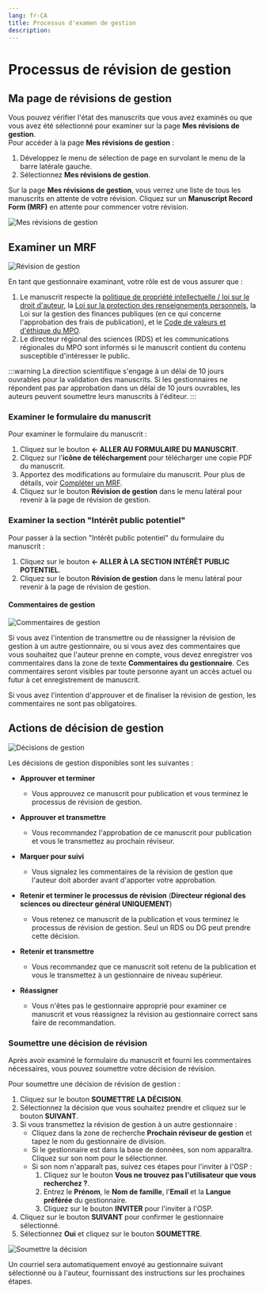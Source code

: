 ```yaml
---
lang: fr-CA
title: Processus d'examen de gestion
description:
---
```


# Processus de révision de gestion

## Ma page de révisions de gestion

Vous pouvez vérifier l'état des manuscrits que vous avez examinés ou que vous avez été sélectionné pour examiner sur la page **Mes révisions de gestion**.  
Pour accéder à la page **Mes révisions de gestion** :

1. Développez le menu de sélection de page en survolant le menu de la barre latérale gauche.
2. Sélectionnez **Mes révisions de gestion**.

Sur la page **Mes révisions de gestion**, vous verrez une liste de tous les manuscrits en attente de votre révision. Cliquez sur un **Manuscript Record Form (MRF)** en attente pour commencer votre révision.

![Mes révisions de gestion](/images/third-party/my_management_reviews_fr.png)

## Examiner un MRF

![Révision de gestion](/images/third-party/management_review_fr.png)

En tant que gestionnaire examinant, votre rôle est de vous assurer que :

1. Le manuscrit respecte la [politique de propriété intellectuelle / loi sur le droit d'auteur](https://www.dfo-mpo.gc.ca/terms-avis/copyright-droits-eng.htm), la [Loi sur la protection des renseignements personnels](https://www.priv.gc.ca/en/privacy-topics/privacy-laws-in-canada/the-privacy-act/pa_brief/), la Loi sur la gestion des finances publiques (en ce qui concerne l'approbation des frais de publication), et le [Code de valeurs et d'éthique du MPO](https://www.dfo-mpo.gc.ca/reports-rapports/vicr-virc/vicr-virc2012-eng.htm).
2. Le directeur régional des sciences (RDS) et les communications régionales du MPO sont informés si le manuscrit contient du contenu susceptible d'intéresser le public.

:::warning
La direction scientifique s'engage à un délai de 10 jours ouvrables pour la validation des manuscrits. Si les gestionnaires ne répondent pas par approbation dans un délai de 10 jours ouvrables, les auteurs peuvent soumettre leurs manuscrits à l'éditeur.
:::

### Examiner le formulaire du manuscrit

Pour examiner le formulaire du manuscrit :

1. Cliquez sur le bouton **<- ALLER AU FORMULAIRE DU MANUSCRIT**.
2. Cliquez sur l'**icône de téléchargement** pour télécharger une copie PDF du manuscrit.
3. Apportez des modifications au formulaire du manuscrit. Pour plus de détails, voir [Compléter un MRF](/fr/third-party/manuscript-record-form.md).
4. Cliquez sur le bouton **Révision de gestion** dans le menu latéral pour revenir à la page de révision de gestion.

### Examiner la section "Intérêt public potentiel"

Pour passer à la section "Intérêt public potentiel" du formulaire du manuscrit :

1. Cliquez sur le bouton **<- ALLER À LA SECTION INTÉRÊT PUBLIC POTENTIEL**.
2. Cliquez sur le bouton **Révision de gestion** dans le menu latéral pour revenir à la page de révision de gestion.

#### Commentaires de gestion

![Commentaires de gestion](/images/third-party/management_comments_fr.png)

Si vous avez l'intention de transmettre ou de réassigner la révision de gestion à un autre gestionnaire, ou si vous avez des commentaires que vous souhaitez que l'auteur prenne en compte, vous devez enregistrer vos commentaires dans la zone de texte **Commentaires du gestionnaire**. Ces commentaires seront visibles par toute personne ayant un accès actuel ou futur à cet enregistrement de manuscrit.

Si vous avez l'intention d'approuver et de finaliser la révision de gestion, les commentaires ne sont pas obligatoires.

## Actions de décision de gestion

![Décisions de gestion](/images/third-party/decision_fr.png)

Les décisions de gestion disponibles sont les suivantes :

- **Approuver et terminer**  
  - Vous approuvez ce manuscrit pour publication et vous terminez le processus de révision de gestion.
  
- **Approuver et transmettre**  
  - Vous recommandez l'approbation de ce manuscrit pour publication et vous le transmettez au prochain réviseur.

- **Marquer pour suivi**  
  - Vous signalez les commentaires de la révision de gestion que l'auteur doit aborder avant d'apporter votre approbation.

- **Retenir et terminer le processus de révision** (**Directeur régional des sciences ou directeur général UNIQUEMENT**)  
  - Vous retenez ce manuscrit de la publication et vous terminez le processus de révision de gestion. Seul un RDS ou DG peut prendre cette décision.

- **Retenir et transmettre**  
  - Vous recommandez que ce manuscrit soit retenu de la publication et vous le transmettez à un gestionnaire de niveau supérieur.

- **Réassigner**  
  - Vous n'êtes pas le gestionnaire approprié pour examiner ce manuscrit et vous réassignez la révision au gestionnaire correct sans faire de recommandation.

### Soumettre une décision de révision

Après avoir examiné le formulaire du manuscrit et fourni les commentaires nécessaires, vous pouvez soumettre votre décision de révision.

Pour soumettre une décision de révision de gestion :

1. Cliquez sur le bouton **SOUMETTRE LA DÉCISION**.
2. Sélectionnez la décision que vous souhaitez prendre et cliquez sur le bouton **SUIVANT**.
3. Si vous transmettez la révision de gestion à un autre gestionnaire :
   - Cliquez dans la zone de recherche **Prochain réviseur de gestion** et tapez le nom du gestionnaire de division.  
   - Si le gestionnaire est dans la base de données, son nom apparaîtra. Cliquez sur son nom pour le sélectionner.  
   - Si son nom n'apparaît pas, suivez ces étapes pour l'inviter à l'OSP :
     1. Cliquez sur le bouton **Vous ne trouvez pas l'utilisateur que vous recherchez ?**.
     2. Entrez le **Prénom**, le **Nom de famille**, l'**Email** et la **Langue préférée** du gestionnaire.
     3. Cliquez sur le bouton **INVITER** pour l'inviter à l'OSP.
4. Cliquez sur le bouton **SUIVANT** pour confirmer le gestionnaire sélectionné.
5. Sélectionnez **Oui** et cliquez sur le bouton **SOUMETTRE**.

![Soumettre la décision](/images/third-party/submit_decision_fr.png)

Un courriel sera automatiquement envoyé au gestionnaire suivant sélectionné ou à l'auteur, fournissant des instructions sur les prochaines étapes.